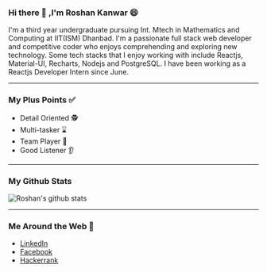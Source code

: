 ### Hi there 👋 ,I'm Roshan Kanwar 😄

I'm a third year undergraduate pursuing Int. Mtech in Mathematics and Computing at IIT(ISM) Dhanbad. I'm a passionate full stack web developer and competitive coder who enjoys comprehending and exploring new technology. Some tech stacks that I enjoy working with include Reactjs, Material-UI, Recharts, Nodejs and PostgreSQL. I have been working as a Reactjs Developer Intern since June.

***

### My Plus Points ✅

+ Detail Oriented 🕵 
+ Multi-tasker ⌛ 
+ Team Player 🤝
+ Good Listener 👂

***

### My Github Stats

![Roshan's github stats](https://github-readme-stats.vercel.app/api?username=roshan0708&show_icons=true)

***

### Me Around the Web 📱

* [LinkedIn](https://www.linkedin.com/in/roshan0708/)
* [Facebook](https://www.facebook.com/roshan.kanwar.9)
* [Hackerrank](https://www.hackerrank.com/roshan_0708)




